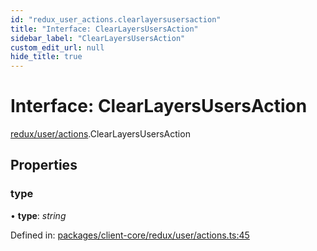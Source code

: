 ```yaml
---
id: "redux_user_actions.clearlayersusersaction"
title: "Interface: ClearLayersUsersAction"
sidebar_label: "ClearLayersUsersAction"
custom_edit_url: null
hide_title: true
---
```


# Interface: ClearLayersUsersAction

[redux/user/actions](../modules/redux_user_actions.md).ClearLayersUsersAction

## Properties

### type

• **type**: *string*

Defined in: [packages/client-core/redux/user/actions.ts:45](https://github.com/xr3ngine/xr3ngine/blob/66a84a950/packages/client-core/redux/user/actions.ts#L45)
